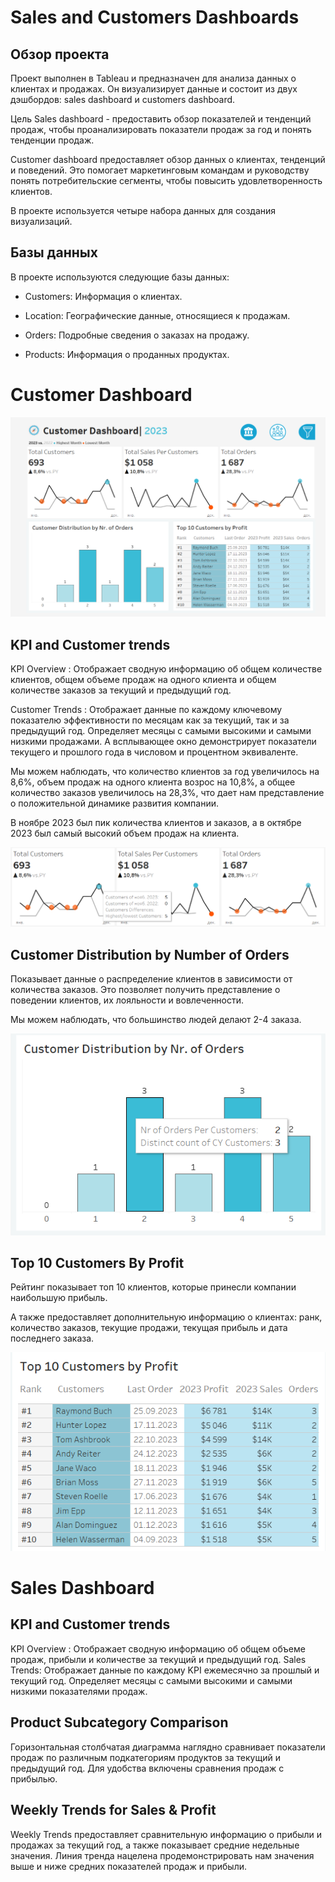 # Sales and Customers Dashboards

## Обзор проекта

Проект выполнен в Tableau и предназначен для анализа данных о клиентах и продажах. Он визуализирует данные и состоит из двух дэшбордов: sales dashboard и customers dashboard.

Цель Sales dashboard - предоставить обзор показателей и тенденций продаж, чтобы проанализировать показатели продаж за год и понять тенденции продаж.

Customer dashboard предоставляет обзор данных о клиентах, тенденций и поведений. Это помогает маркетинговым командам и руководству понять потребительские сегменты, чтобы повысить удовлетворенность клиентов.

В проекте используется четыре набора данных для создания визуализаций.

## Базы данных

В проекте используются следующие базы данных:

  - Customers: Информация о клиентах.

  - Location: Географические данные, относящиеся к продажам.

  - Orders: Подробные сведения о заказах на продажу.

  - Products: Информация о проданных продуктах.

# Customer Dashboard

![](customer.png)

## KPI and Customer trends

KPI Overview :  Отображает сводную информацию об общем количестве клиентов, общем объеме продаж на одного клиента и общем количестве заказов за текущий и предыдущий год.

Customer Trends : Отображает данные по каждому ключевому показателю эффективности по месяцам как за текущий, так и за предыдущий год. Определяет месяцы с самыми высокими и самыми низкими продажами. А всплывающее окно демонстрирует показатели текущего и прошлого года в числовом и процентном эквиваленте.

Мы можем наблюдать, что количество клиентов за год увеличилось на 8,6%, объем продаж на одного клиента возрос на 10,8%, а общее количество заказов увеличилось на 28,3%, что дает нам представление о положительной динамике развития компании.

В ноябре 2023 был пик количества клиентов и заказов, а в октябре 2023 был самый высокий объем продаж на клиента.

![](kpi_customer.png)

## Customer Distribution by Number of Orders

Показывает данные о распределение клиентов в зависимости от количества заказов. Это позволяет получить представление о поведении клиентов, их лояльности и вовлеченности.

Мы можем наблюдать, что большинство людей делают 2-4 заказа.

![](customer_distribution.png)

## Top 10 Customers By Profit

Рейтинг показывает топ 10 клиентов, которые принесли компании наибольшую прибыль. 

А также предоставляет дополнительную информацию о клиентах: ранк, количество заказов, текущие продажи, текущая прибыль и дата последнего заказа.

![](top_customer.png)

# Sales Dashboard

## KPI and Customer trends

KPI Overview : Отображает сводную информацию об общем объеме продаж, прибыли и количестве за текущий и предыдущий год.
Sales Trends: Отображает данные по каждому KPI ежемесячно за прошлый и текущий год. Определяет месяцы с самыми высокими и самыми низкими показателями продаж.

## Product Subcategory Comparison

Горизонтальная столбчатая диаграмма наглядно сравнивает показатели продаж по различным подкатегориям продуктов за текущий и предыдущий год.
Для удобства включены сравнения продаж с прибылью.

## Weekly Trends for Sales & Profit

Weekly Trends предоставляет сравнительную информацию о прибыли и продажах за текущий год, а также показывает средние недельные значения.
Линия тренда нацелена продемонстрировать нам значения выше и ниже средних показателей продаж и прибыли.
















